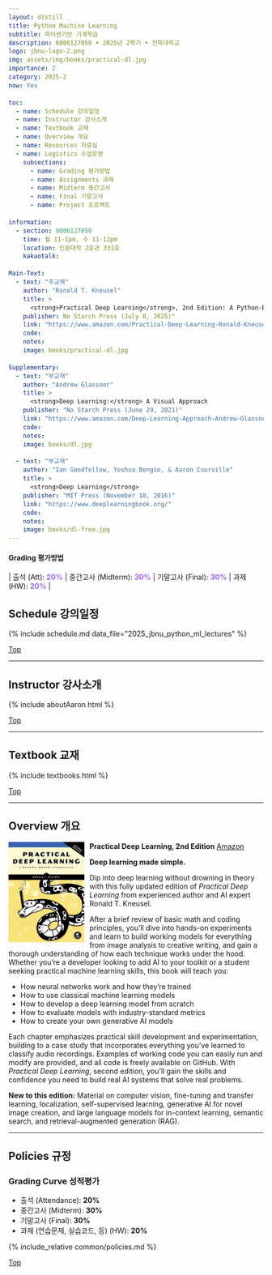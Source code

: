 ```yaml
---
layout: distill
title: Python Machine Learning
subtitle: 파이썬기반 기계학습
description: 0000127050 • 2025년 2학기 • 전북대학교
logo: jbnu-logo-2.png
img: assets/img/books/practical-dl.jpg
importance: 2
category: 2025-2
now: Yes

toc:
  - name: Schedule 강의일정
  - name: Instructor 강사소개
  - name: Textbook 교재
  - name: Overview 개요
  - name: Resources 자료실
  - name: Logistics 수업운영
    subsections:
      - name: Grading 평가방법
      - name: Assignments 과제
      - name: Midterm 중간고사
      - name: Final 기말고사
      - name: Project 프로젝트

information:
  - section: 0000127050
    time: 월 11-1pm, 수 11-12pm
    location: 인문대학 2호관 331호
    kakaotalk:

Main-Text:
  - text: "주교재"
    author: "Ronald T. Kneusel"
    title: >
      <strong>Practical Deep Learning</strong>, 2nd Edition: A Python-Based Introduction
    publisher: No Starch Press (July 8, 2025)"
    link: "https://www.amazon.com/Practical-Deep-Learning-Ronald-Kneusel/dp/1718504209/"
    code:
    notes:
    image: books/practical-dl.jpg

Supplementary:
  - text: "부교재"
    author: "Andrew Glassner"
    title: >
      <strong>Deep Learning:</strong> A Visual Approach
    publisher: "No Starch Press (June 29, 2021)"
    link: "https://www.amazon.com/Deep-Learning-Approach-Andrew-Glassner/dp/1718500726/"
    code:
    notes:
    image: books/dl.jpg

  - text: "부교재"
    author: "Ian Goodfellow, Yoshua Bengio, & Aaron Courville"
    title: >
      <strong>Deep Learning</strong>
    publisher: "MIT Press (November 18, 2016)"
    link: "https://www.deeplearningbook.org/"
    code:
    notes:
    image: books/dl-free.jpg
---
```


#### Grading 평가방법

| 출석 (Att): <strong style="color: #9b65ff;">20%</strong> | 중간고사 (Midterm): <strong style="color: #9b65ff;">30%</strong> | 기말고사 (Final): <strong style="color: #9b65ff;">30%</strong> | 과제 (HW): <strong style="color: #9b65ff;">20%</strong> |

## Schedule 강의일정

{% include schedule.md data_file="2025_jbnu_python_ml_lectures" %}

<a class="btncv" href="#">Top</a>

---

## Instructor 강사소개

{% include aboutAaron.html %}

<a class="btncv" href="#">Top</a>

---

## Textbook 교재

{% include textbooks.html %}

<a class="btncv" href="#">Top</a>

---

## Overview 개요

<img style="float: left; width: 150px; margin: 0 10px 10px 0;" src="/assets/img/books/practical-dl.jpg" />

<strong>Practical Deep Learning, 2nd Edition</strong> <a href="https://www.amazon.com/Practical-Deep-Learning-Ronald-Kneusel/dp/1718504209/">Amazon</a>

**Deep learning made simple.**

Dip into deep learning without drowning in theory with this fully updated edition of _Practical Deep Learning_ from experienced author and AI expert Ronald T. Kneusel.

After a brief review of basic math and coding principles, you’ll dive into hands-on experiments and learn to build working models for everything from image analysis to creative writing, and gain a thorough understanding of how each technique works under the hood. Whether you’re a developer looking to add AI to your toolkit or a student seeking practical machine learning skills, this book will teach you:

- How neural networks work and how they’re trained
- How to use classical machine learning models
- How to develop a deep learning model from scratch
- How to evaluate models with industry-standard metrics
- How to create your own generative AI models

Each chapter emphasizes practical skill development and experimentation, building to a case study that incorporates everything you’ve learned to classify audio recordings. Examples of working code you can easily run and modify are provided, and all code is freely available on GitHub. With _Practical Deep Learning_, second edition, you’ll gain the skills and confidence you need to build real AI systems that solve real problems.

**New to this edition:** Material on computer vision, fine-tuning and transfer learning, localization, self-supervised learning, generative AI for novel image creation, and large language models for in-context learning, semantic search, and retrieval-augmented generation (RAG).

---

## Policies 규정

### Grading Curve 성적평가

- 출석 (Attendance): **20%**
- 중간고사 (Midterm): **30%**
- 기말고사 (Final): **30%**
- 과제 (연습문제, 실습코드, 등) (HW): **20%**

{% include_relative common/policies.md %}

<a class="btncv" href="#">Top</a>
